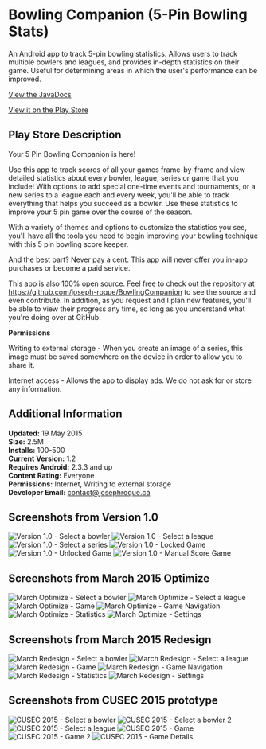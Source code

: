 Bowling Companion (5-Pin Bowling Stats)
=======================================
An Android app to track 5-pin bowling statistics. Allows users to track multiple bowlers and leagues, and provides in-depth statistics on their game. Useful for determining areas in which the user's performance can be improved.

[View the JavaDocs](https://joseph-roque.github.io/BowlingCompanion)

[View it on the Play Store](https://play.google.com/store/apps/details?id=ca.josephroque.bowlingcompanion)

Play Store Description
----------------------
Your 5 Pin Bowling Companion is here!

Use this app to track scores of all your games frame-by-frame and view detailed statistics about every bowler, league, series or game that you include! With options to add special one-time events and tournaments, or a new series to a league each and every week, you'll be able to track everything that helps you succeed as a bowler. Use these statistics to improve your 5 pin game over the course of the season.

With a variety of themes and options to customize the statistics you see, you'll have all the tools you need to begin improving your bowling technique with this 5 pin bowling score keeper.

And the best part? Never pay a cent. This app will never offer you in-app purchases or become a paid service.

This app is also 100% open source. Feel free to check out the repository at https://github.com/joseph-roque/BowlingCompanion to see the source and even contribute. In addition, as you request and I plan new features, you'll be able to view their progress any time, so long as you understand what you're doing over at GitHub.

**Permissions**

Writing to external storage - When you create an image of a series, this image must be saved somewhere on the device in order to allow you to share it.

Internet access - Allows the app to display ads. We do not ask for or store any information.

Additional Information
----------------------
**Updated:** 19 May 2015<br />
**Size:** 2.5M<br />
**Installs:** 100-500<br />
**Current Version:** 1.2<br />
**Requires Android:** 2.3.3 and up<br />
**Content Rating:** Everyone<br />
**Permissions:** Internet, Writing to external storage<br />
**Developer Email:** contact@josephroque.ca




Screenshots from Version 1.0
----------------------------
![Version 1.0 - Select a bowler](/../screenshots/Screenshots/screen_1.0_1.png?raw=true)
![Version 1.0 - Select a league](/../screenshots/Screenshots/screen_1.0_2.png?raw=true)
![Version 1.0 - Select a series](/../screenshots/Screenshots/screen_1.0_3.png?raw=true)
![Version 1.0 - Locked Game](/../screenshots/Screenshots/screen_1.0_4.png?raw=true)
![Version 1.0 - Unlocked Game](/../screenshots/Screenshots/screen_1.0_5.png?raw=true)
![Version 1.0 - Manual Score Game](/../screenshots/Screenshots/screen_1.0_6.png?raw=true)

Screenshots from March 2015 Optimize
------------------------------------
![March Optimize - Select a bowler](/../screenshots/Screenshots/screen_optimize_1.png?raw=true)
![March Optimize - Select a league](/../screenshots/Screenshots/screen_optimize_2.png?raw=true)
![March Optimize - Game](/../screenshots/Screenshots/screen_optimize_3.png?raw=true)
![March Optimize - Game Navigation](/../screenshots/Screenshots/screen_optimize_4.png?raw=true)
![March Optimize - Statistics](/../screenshots/Screenshots/screen_optimize_5.png?raw=true)
![March Optimize - Settings](/../screenshots/Screenshots/screen_optimize_6.png?raw=true)

Screenshots from March 2015 Redesign
------------------------------------
![March Redesign - Select a bowler](/../screenshots/Screenshots/screen_redesign_1.png?raw=true)
![March Redesign - Select a league](/../screenshots/Screenshots/screen_redesign_2.png?raw=true)
![March Redesign - Game](/../screenshots/Screenshots/screen_redesign_3.png?raw=true)
![March Redesign - Game Navigation](/../screenshots/Screenshots/screen_redesign_4.png?raw=true)
![March Redesign - Statistics](/../screenshots/Screenshots/screen_redesign_5.png?raw=true)
![March Redesign - Settings](/../screenshots/Screenshots/screen_redesign_6.png?raw=true)


Screenshots from CUSEC 2015 prototype
-------------------------------------
![CUSEC 2015 - Select a bowler](/../screenshots/Screenshots/screen_cusec_democamp_1.png?raw=true)
![CUSEC 2015 - Select a bowler 2](/../screenshots/Screenshots/screen_cusec_democamp_2.png?raw=true)
![CUSEC 2015 - Select a league](/../screenshots/Screenshots/screen_cusec_democamp_3.png?raw=true)
![CUSEC 2015 - Game](/../screenshots/Screenshots/screen_cusec_democamp_4.png?raw=true)
![CUSEC 2015 - Game 2](/../screenshots/Screenshots/screen_cusec_democamp_5.png?raw=true)
![CUSEC 2015 - Game Details](/../screenshots/Screenshots/screen_cusec_democamp_6.png?raw=true)